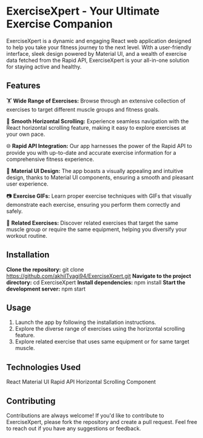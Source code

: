 # ExerciseXpert - Your Ultimate Exercise Companion

ExerciseXpert is a dynamic and engaging React web application designed to help you take your fitness journey to the next level. With a user-friendly interface, sleek design powered by Material UI, and a wealth of exercise data fetched from the Rapid API, ExerciseXpert is your all-in-one solution for staying active and healthy.

## Features

🏋️ **Wide Range of Exercises:** Browse through an extensive collection of exercises to target different muscle groups and fitness goals.

🚀 **Smooth Horizontal Scrolling:** Experience seamless navigation with the React horizontal scrolling feature, making it easy to explore exercises at your own pace.

🌐 **Rapid API Integration:** Our app harnesses the power of the Rapid API to provide you with up-to-date and accurate exercise information for a comprehensive fitness experience.

🎨 **Material UI Design:** The app boasts a visually appealing and intuitive design, thanks to Material UI components, ensuring a smooth and pleasant user experience.

📷 **Exercise GIFs:** Learn proper exercise techniques with GIFs that visually demonstrate each exercise, ensuring you perform them correctly and safely.

💪 **Related Exercises:** Discover related exercises that target the same muscle group or require the same equipment, helping you diversify your workout routine.

## Installation

**Clone the repository:** git clone https://github.com/akhilTyagi94/ExerciseXpert.git
**Navigate to the project directory:** cd ExerciseXpert
**Install dependencies:** npm install
**Start the development server:** npm start

## Usage

1. Launch the app by following the installation instructions.
2. Explore the diverse range of exercises using the horizontal scrolling feature.
3. Explore related exercise that uses same equipment or for same target muscle.

## Technologies Used

React
Material UI
Rapid API
Horizontal Scrolling Component

## Contributing

Contributions are always welcome! If you'd like to contribute to ExerciseXpert, please fork the repository and create a pull request. Feel free to reach out if you have any suggestions or feedback.
